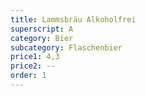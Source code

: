 ```yaml
---
title: Lammsbräu Alkoholfrei
superscript: A
category: Bier
subcategory: Flaschenbier
price1: 4,3
price2: --
order: 1
---
```

